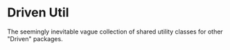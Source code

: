 # Driven Util
The seemingly inevitable vague collection of shared utility classes for other "Driven" packages.
